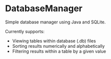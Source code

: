 # DatabaseManager
Simple database manager using Java and SQLite.

Currently supports:
 - Viewing tables within database (.db) files
 - Sorting results numerically and alphabetically
 - Filtering results within a table by a given value
